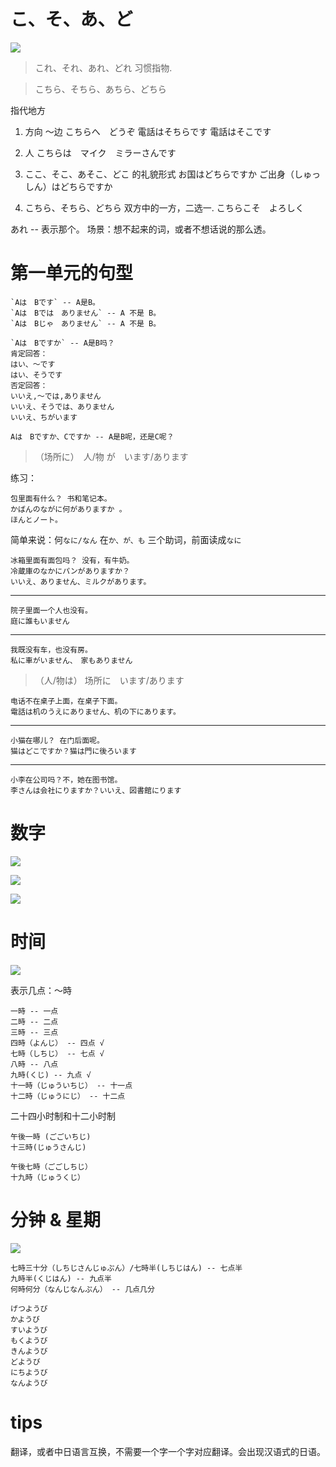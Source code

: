 
# こ、そ、あ、ど

![](./_image/2017-07-06-23-41-41.jpg)


> これ、それ、あれ、どれ 习惯指物.



> こちら、そちら、あちら、どちら

指代地方

1. 方向 ～边
  こちらへ　どうぞ
  電話はそちらです
  電話はそこです

2. 人
  こちらは　マイク　ミラーさんです

3. ここ、そこ、あそこ、どこ 的礼貌形式
  お国はどちらですか
  ご出身（しゅっしん）はどちらですか

4. こちら、そちら、どちら 双方中的一方，二选一.
  こちらこそ　よろしく

あれ  --  表示那个。
场景：想不起来的词，或者不想话说的那么透。


# 第一单元的句型
```
`Aは　Bです` -- A是B。
`Aは　Bでは　ありません` -- A 不是 B。
`Aは　Bじゃ　ありません` -- A 不是 B。

`Aは　Bですか` -- A是B吗？
肯定回答：
はい、～です
はい、そうです
否定回答：
いいえ,～では,ありません
いいえ、そうでは、ありません
いいえ、ちがいます

Aは　Bですか、Cですか -- A是B呢，还是C呢？
```

>  （场所に）　人/物 が　います/あります

练习：
```
包里面有什么？ 书和笔记本。
かばんのながに何がありますか 。
ほんとノート。
```
简单来说：何`なに/なん`
在`か、が、も` 三个助词，前面读成`なに`

```
冰箱里面有面包吗？ 没有，有牛奶。
冷蔵庫のなかにパンがありますか？
いいえ、ありません、ミルクがあります。
```
-----
```
院子里面一个人也没有。
庭に誰もいません
```
-----
```
我既没有车，也没有房。
私に車がいません、　家もありません
```

> （人/物は） 场所に　います/あります

```
电话不在桌子上面，在桌子下面。
電話は机のうえにありません、机の下にあります。
```
-----
```
小猫在哪儿？ 在门后面呢。
猫はどこですか？猫は門に後ろいます
```
-----
```
小李在公司吗？不，她在图书馆。
李さんは会社にりますか？いいえ、図書館にります
```

# 数字

![](./_image/2017-07-08-23-41-42.jpg)

![](./_image/2017-07-08-23-41-43.jpg)

![](./_image/2017-07-08-23-41-44.jpg)

# 时间

![](./_image/2017-07-08-23-41-45.jpg)


表示几点：～時
```
一時 -- 一点
二時 -- 二点
三時 -- 三点
四時（よんじ） -- 四点 √
七時（しちじ） -- 七点 √
八時 -- 八点
九時(くじ) -- 九点 √
十一時（じゅういちじ） -- 十一点
十二時（じゅうにじ） -- 十二点
```


二十四小时制和十二小时制
```
午後一時 (ごごいちじ)
十三時(じゅうさんじ)

午後七時（ごごしちじ）
十九時（じゅうくじ）
```

# 分钟 & 星期

![](./_image/2017-07-08-23-41-46.jpg)


```
七時三十分（しちじさんじゅぷん）/七時半(しちじはん) -- 七点半
九時半(くじはん) -- 九点半
何時何分（なんじなんぷん） -- 几点几分
```

```
げつようび 
かようび
すいようび
もくようび
きんようび
どようび
にちようび
なんようび
```

# tips

翻译，或者中日语言互换，不需要一个字一个字对应翻译。会出现汉语式的日语。
